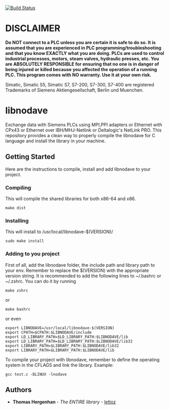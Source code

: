 [![Build Status](https://travis-ci.org/aedalzotto/libnodave-c.svg?branch=master)](https://travis-ci.org/aedalzotto/libnodave-c)

# DISCLAIMER

**Do NOT connect to a PLC unless you are certain it is safe to do so. It is assumed that you are experienced in PLC programming/troubleshooting and that you know EXACTLY what you are doing. PLCs are used to control industrial processes, motors, steam valves, hydraulic presses, etc. You are ABSOLUTELY RESPONSIBLE for ensuring that no one is in danger of being injured or killed because you affected the operation of a running PLC.
This program comes with NO warranty. Use it at your own risk.**

Simatic, Simatic S5, Simatic S7, S7-200, S7-300, S7-400 are registered Trademarks of Siemens Aktiengesellschaft, Berlin und Muenchen.

# libnodave

Exchange data with Siemens PLCs using MPI,PPI adapters or Ethernet with CPx43 or Ethernet over IBH/MHJ-Netlink or Deltalogic's NetLink PRO. This repository provides a clean way to properly compile the libnodave for C language and install the library in your machine.

## Getting Started

Here are the instructions to compile, install and add libnodave to your project.

### Compiling

This will compile the shared libraries for both x86-64 and x86.
```
make dist
```

### Installing

This will install to /usr/local/libnodave-$(VERSION)/
```
sudo make install
```

### Adding to you project

First of all, add the libnodave folder, the include path and library path to your env. Remember to replace the $(VERSION) with the appropriate version string. It is recommended to add the following lines to ~/.bashrc or ~/.zshrc. You can do it by running
```
make zshrc
```
or
```
make bashrc
```
or even
```
export LIBNODAVE=/usr/local/libnodave-$(VERSION)
export CPATH=$CPATH:$LIBNODAVE/include
export LD_LIBRARY_PATH=$LD_LIBRARY_PATH:$LIBNODAVE/lib
export LD_LIBRARY_PATH=$LD_LIBRARY_PATH:$LIBNODAVE/lib32
export LIBRARY_PATH=$LIBRARY_PATH:$LIBNODAVE/lib32
export LIBRARY_PATH=$LIBRARY_PATH:$LIBNODAVE/lib
```

To compile your project with libnodave, remember to define the operating system in the CFLAGS and link the library. Example:
```
gcc test.c -DLINUX -lnodave
```

## Authors

* **Thomas Hergenhan** - *The ENTIRE library* - [lettoz](https://sourceforge.net/u/lettoz/profile/)

